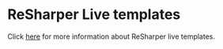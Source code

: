 # ReSharper Live templates

Click [here](https://www.jetbrains.com/resharper/features/code_templates.html) for more information about ReSharper live templates.